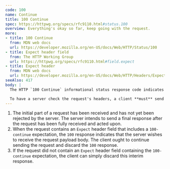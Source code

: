 ```yaml
---
code: 100
name: Continue
title: 100 Continue
spec: https://httpwg.org/specs/rfc9110.html#status.100
overview: Everything's okay so far, keep going with the request.
more:
- title: 100 Continue
  from: MDN web docs
  url: https://developer.mozilla.org/en-US/docs/Web/HTTP/Status/100
- title: Expect header field
  from: The HTTP Working Group
  url: https://httpwg.org/specs/rfc9110.html#field.expect
- title: Expect header
  from: MDN web docs
  url: https://developer.mozilla.org/en-US/docs/Web/HTTP/Headers/Expect
seeAlso: 417
body: |
  The HTTP `100 Continue` informational status response code indicates that everything so far is OK and that the client should continue with the request or ignore it if it is already finished.

  To have a server check the request's headers, a client **must** send `Expect: 100-continue` as a header in its initial request and receive a `100 Continue` status code in response before sending the body.
---
```


1. The initial part of a request has been received and has not yet been rejected by the server. The server intends to send a final response after the request has been fully received and acted upon.
1. When the request contains an `Expect` header field that includes a `100-continue` expectation, the `100` response indicates that the server wishes to receive the request payload body. The client ought to continue sending the request and discard the `100` response.
1. If the request did not contain an `Expect` header field containing the `100-continue` expectation, the client can simply discard this interim response.
